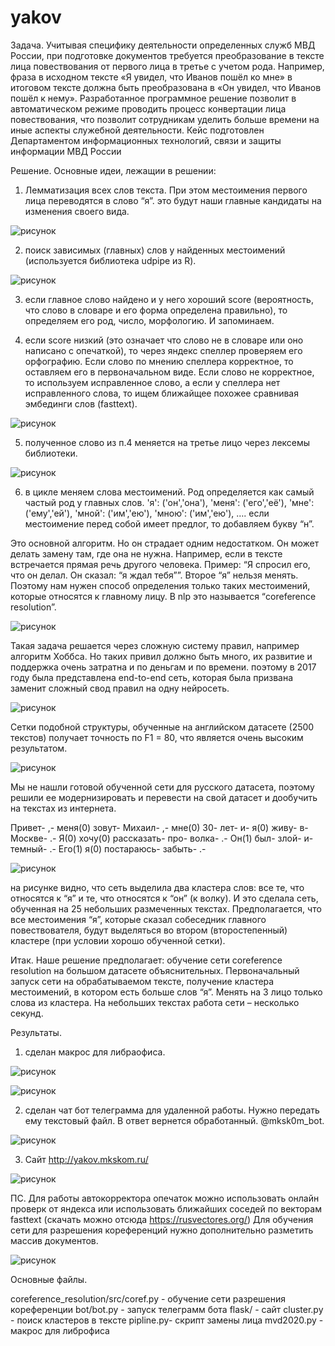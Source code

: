 # yakov
Задача.
Учитывая специфику деятельности определенных служб МВД России, при подготовке документов требуется преобразование в тексте лица повествования от первого лица в третье с учетом рода. Например, фраза в исходном тексте «Я увидел, что Иванов пошёл ко мне» в итоговом тексте должна быть преобразована в «Он увидел, что Иванов пошёл к нему». Разработанное программное решение позволит в автоматическом режиме проводить процесс конвертации лица повествования, что позволит сотрудникам уделить больше времени на иные аспекты служебной деятельности. Кейс подготовлен Департаментом информационных технологий, связи и защиты информации МВД России

Решение.
Основные идеи, лежащии в решении: 
1. Лемматизация всех слов текста. При этом местоимения первого лица переводятся в слово “я”. это будут наши главные кандидаты на изменения своего вида.

![рисунок](https://github.com/Kommunarus/yakov/blob/master/img/1.png)

2. поиск зависимых (главных) слов у найденных местоимений (используется библиотека udpipe из R).

![рисунок](https://github.com/Kommunarus/yakov/blob/master/img/2.png)

3. если главное слово найдено и у него хороший score (вероятность, что слово в словаре и его форма определена правильно), то определяем его род, число, морфологию. И запоминаем.

4. если score низкий (это означает что слово не в словаре или оно написано с опечаткой), то через яндекс спеллер проверяем его орфографию. Если слово по мнению спеллера корректное, то оставляем его в первоначальном виде. Если слово не корректное, то используем исправленное слово, а если у спеллера нет исправленного слова, то ищем ближайщее похожее сравнивая эмбединги слов (fasttext).

![рисунок](https://github.com/Kommunarus/yakov/blob/master/img/3.png)

5. полученное слово из п.4 меняется на третье лицо через лексемы библиотеки.

![рисунок](https://github.com/Kommunarus/yakov/blob/master/img/22.png)

6. в цикле меняем слова местоимений. Род определяется как самый частый род у главных слов.
		'я': ('он','она'),
		'меня': ('его','её'),
		'мне': ('ему','ей'),
		'мной': ('им','ею'),
		'мною': ('им','ею'),
		….
если местоимение перед собой имеет предлог, то добавляем букву “н”.


Это основной алгоритм. Но он страдает одним недостатком. Он может делать замену там, где она не нужна. Например, если в тексте встречается прямая речь другого человека. Пример:
“Я спросил его, что он делал. Он сказал: “я ждал тебя””.
Второе “я” нельзя менять. Поэтому нам нужен способ определения только таких местоимений, которые относятся к главному лицу. В nlp это называется “coreference resolution”.

![рисунок](https://github.com/Kommunarus/yakov/blob/master/img/4.png)

Такая задача решается через сложную систему правил, например алгоритм Хоббса.  Но таких привил должно быть много, их развитие и поддержка очень затратна и по деньгам и по времени. поэтому в 2017 году была представлена end-to-end сеть, которая была призвана заменит сложный свод правил на одну нейросеть. 


![рисунок](https://github.com/Kommunarus/yakov/blob/master/img/5.png)

Сетки подобной структуры, обученные на английском датасете (2500 текстов) получает  точность по F1 = 80, что является очень высоким результатом.

![рисунок](https://github.com/Kommunarus/yakov/blob/master/img/6.png)

Мы не нашли готовой обученной сети для русского датасета, поэтому решили ее  модернизировать и перевести на свой датасет и дообучить на текстах из интернета.

Привет- ,- меня(0) зовут- Михаил- ,- мне(0) 30- лет- и- я(0) живу- в- Москве- .- Я(0) хочу(0) рассказать- про- волка- .- Он(1) был- злой- и- темный- .- Его(1) я(0) постараюсь- забыть- .-

![рисунок](https://github.com/Kommunarus/yakov/blob/master/img/21.png)

на рисунке видно, что сеть выделила два кластера слов: все те, что относятся к “я” и те, что относятся к “он” (к волку). И это сделала сеть, обученная на 25 небольших размеченных текстах. Предполагается, что все местоимения “я”, которые сказал собеседник главного повествователя, будут выделяться во втором (второстепенный) кластере (при условии хорошо обученной сетки).

Итак. Наше решение предполагает: обучение сети  coreference resolution на большом датасете объяснительных. Первоначальный запуск сети на обрабатываемом тексте, получение кластера местоимений, в котором есть больше слов “я”. Менять на 3 лицо только слова из кластера. На небольших текстах работа сети – несколько секунд.


Результаты.
1. сделан макрос для либраофиса.

![рисунок](https://github.com/Kommunarus/yakov/blob/master/img/31.png)


![рисунок](https://github.com/Kommunarus/yakov/blob/master/img/33.png)


2. сделан чат бот телеграмма для удаленной работы. Нужно передать ему текстовый файл. В ответ вернется обработанный.
@mksk0m_bot. 

![рисунок](https://github.com/Kommunarus/yakov/blob/master/img/30.png)

3. Сайт http://yakov.mkskom.ru/

![рисунок](https://github.com/Kommunarus/yakov/blob/master/img/32.png)


ПС.
Для работы автокорректора опечаток можно использовать онлайн проверк от яндекса или использовать ближайших соседей по векторам fasttext (скачать можно отсюда https://rusvectores.org/)
Для обучения сети для разрешения кореференций нужно дополнительно разметить массив документов. 

![рисунок](https://github.com/Kommunarus/yakov/blob/master/img/40.png)


Основные файлы.

coreference_resolution/src/coref.py - обучение сети разрешения кореференции
bot/bot.py - запуск телеграмм бота
flask/ - сайт
cluster.py - поиск кластеров в тексте
pipline.py- скрипт замены лица
mvd2020.py - макрос для либрофиса
